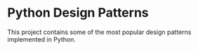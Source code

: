 # Python Design Patterns

This project contains some of the most popular design patterns implemented in Python. 